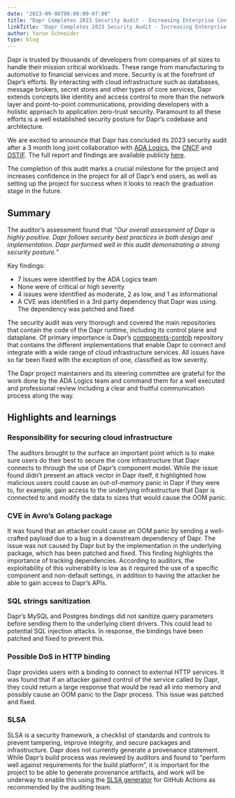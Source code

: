```yaml
---
date: "2023-09-06T08:00:00-07:00"
title: "Dapr Completes 2023 Security Audit - Increasing Enterprise Confidence"
linkTitle: "Dapr Completes 2023 Security Audit - Increasing Enterprise Confidence"
author: Yaron Schneider
type: blog
---
```


Dapr is trusted by thousands of developers from companies of all sizes to handle their mission critical workloads. These range from manufacturing to automotive to financial services and more. Security is at the forefront of Dapr’s efforts. By interacting with cloud infrastructure such as databases, message brokers, secret stores and other types of core services, Dapr extends concepts like identity and access control to more than the network layer and point-to-point communications, providing developers with a holistic approach to application zero-trust security. Paramount to all these efforts is a well established security posture for Dapr’s codebase and architecture.

We are excited to announce that Dapr has concluded its 2023 security audit after a 3 month long joint collaboration with [ADA Logics](https://adalogics.com/), the [CNCF](https://www.cncf.io/?s=security+audit) and [OSTIF](https://ostif.org/). The full report and findings are available publicly [here](https://docs.dapr.io/docs/Dapr-september-2023-security-audit-report.pdf).

The completion of this audit marks a crucial milestone for the project and increases confidence in the project for all of Dapr’s end users, as well as setting up the project for success when it looks to reach the graduation stage in the future.

## Summary

The auditor’s assessment found that _“Our overall assessment of Dapr is highly positive. Dapr follows security best practices in both design and implementation. Dapr performed well in this audit demonstrating a strong security posture.”_

Key findings:

- 7 Issues were identified by the ADA Logics team
- None were of critical or high severity
- 4 issues were identified as moderate, 2 as low, and 1 as informational
- A CVE was identified in a 3rd party dependency that Dapr was using. The dependency was patched and fixed

The security audit was very thorough and covered the main repositories that contain the code of the Dapr runtime, including its control plane and dataplane. Of primary importance is Dapr’s [components-contrib](https://github.com/dapr/components-contrib) repository that contains the different implementations that enable Dapr to connect and integrate with a wide range of cloud infrastructure services. All issues have so far been fixed with the exception of one, classified as low severity.

The Dapr project maintainers and its steering committee are grateful for the work done by the ADA Logics team and command them for a well executed and professional review including a clear and fruitful communication process along the way.

## Highlights and learnings

### Responsibility for securing cloud infrastructure

The auditors brought to the surface an important point which is to make sure users do their best to secure the core infrastructure that Dapr connects to through the use of Dapr’s component model. While the issue found didn’t present an attack vector in Dapr itself, it highlighted how malicious users could cause an out-of-memory panic in Dapr if they were to, for example, gain access to the underlying infrastructure that Dapr is connected to and modify the data to sizes that would cause the OOM panic.

### CVE in Avro’s Golang package

It was found that an attacker could cause an OOM panic by sending a well-crafted payload due to a bug in a downstream dependency of Dapr. The issue was not caused by Dapr but by the implementation in the underlying package, which has been patched and fixed. This finding highlights the importance of tracking dependencies. According to auditors, the exploitability of this vulnerability is low as it required the use of a specific component and non-default settings, in addition to having the attacker be able to gain access to Dapr’s APIs.

### SQL strings sanitization

Dapr’s MySQL and Postgres bindings did not sanitize query parameters before sending them to the underlying client drivers. This could lead to potential SQL injection attacks. In response, the bindings have been patched and fixed to prevent this.

### Possible DoS in HTTP binding

Dapr provides users with a binding to connect to external HTTP services. It was found that if an attacker gained control of the service called by Dapr, they could return a large response that would be read all into memory and possibly cause an OOM panic to the Dapr process. This issue was patched and fixed.

### SLSA

SLSA is a security framework, a checklist of standards and controls to prevent tampering, improve integrity, and secure packages and infrastructure. Dapr does not currently generate a provenance statement. While Dapr’s build process was reviewed by auditors and found to “perform well against requirements for the build platform”, it is important for the project to be able to generate provenance artifacts, and work will be underway to enable this using the [SLSA generator](https://github.com/slsa-framework/slsa-github-generator) for GitHub Actions as recommended by the auditing team.
